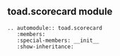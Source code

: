 ## toad.scorecard module


```eval_rst
.. automodule:: toad.scorecard
   :members:
   :special-members: __init__
   :show-inheritance:
```
